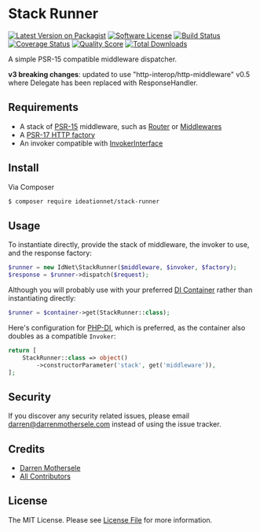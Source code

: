 # Stack Runner

[![Latest Version on Packagist][ico-version]][link-packagist]
[![Software License][ico-license]](LICENSE.md)
[![Build Status][ico-travis]][link-travis]
[![Coverage Status][ico-scrutinizer]][link-scrutinizer]
[![Quality Score][ico-code-quality]][link-code-quality]
[![Total Downloads][ico-downloads]][link-downloads]

A simple PSR-15 compatible middleware dispatcher. 

__v3 breaking changes__: updated to use "http-interop/http-middleware" v0.5
where Delegate has been replaced with ResponseHandler.

## Requirements

 * A stack of [PSR-15](https://github.com/http-interop/http-middleware) middleware, such as [Router](https://github.com/ideationnet/router-middleware) or [Middlewares](https://github.com/middlewares/psr15-middlewares)
 * A [PSR-17 HTTP factory](https://github.com/http-interop/http-factory)
 * An invoker compatible with [InvokerInterface](https://github.com/PHP-DI/Invoker/blob/master/src/InvokerInterface.php)

## Install

Via Composer

```bash
$ composer require ideationnet/stack-runner
```

## Usage

To instantiate directly, provide the stack of middleware,
the invoker to use, and the response factory:

```php
$runner = new IdNet\StackRunner($middleware, $invoker, $factory);
$response = $runner->dispatch($request);
```

Although you will probably use with your preferred
[DI Container](https://github.com/container-interop/container-interop)
rather than instantiating directly:

```php
$runner = $container->get(StackRunner::class);
```

Here's configuration for [PHP-DI](http://php-di.org/), which is 
preferred, as the container also doubles as a compatible `Invoker`:

```php
return [
    StackRunner::class => object()
        ->constructorParameter('stack', get('middleware')),
];
```

## Security

If you discover any security related issues, please email
darren@darrenmothersele.com instead of using the issue tracker.


## Credits

- [Darren Mothersele](http://www.darrenmothersele.com)
- [All Contributors](../../contributors)

## License

The MIT License. Please see [License File](License.md) for more information.

[ico-version]: https://img.shields.io/packagist/v/ideationnet/stack-runner.svg?style=flat-square
[ico-license]: https://img.shields.io/badge/license-MIT-brightgreen.svg?style=flat-square
[ico-travis]: https://img.shields.io/travis/ideationnet/stack-runner/master.svg?style=flat-square
[ico-scrutinizer]: https://img.shields.io/scrutinizer/coverage/g/ideationnet/stack-runner.svg?style=flat-square
[ico-code-quality]: https://img.shields.io/scrutinizer/g/ideationnet/stack-runner.svg?style=flat-square
[ico-packagist]: https://img.shields.io/packagist/v/ideationnet/stack-runner.svg?style=flat-square
[ico-downloads]: https://img.shields.io/packagist/dt/ideationnet/stack-runner.svg?style=flat-square

[link-packagist]: https://packagist.org/packages/ideationnet/stack-runner
[link-travis]: https://travis-ci.org/ideationnet/stack-runner
[link-scrutinizer]: https://scrutinizer-ci.com/g/ideationnet/stack-runner/code-structure
[link-code-quality]: https://scrutinizer-ci.com/g/ideationnet/stack-runner
[link-downloads]: https://packagist.org/packages/ideationnet/stack-runner
[link-author]: https://github.com/darrenmothersele
[link-contributors]: ../../contributors
